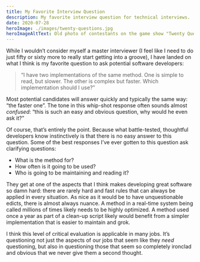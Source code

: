 ```yaml
---
title: My Favorite Interview Question
description: My favorite interview question for technical interviews.
date: 2020-07-28
heroImage: ./images/twenty-questions.jpg
heroImageAltText: Old photo of contestants on the game show "Twenty Questions"
---
```


While I wouldn’t consider myself a master interviewer (I feel like I need to do just fifty or sixty more to really start getting into a groove), I have landed on what I think is my favorite question to ask potential software developers:

> “I have two implementations of the same method. One is simple to read, but slower. The other is complex but faster. Which implementation should I use?”

Most potential candidates will answer quickly and typically the same way: “the faster one”. The tone in this whip-shot response often sounds almost *confused*: “this is such an easy and obvious question, why would he even ask it?”

Of course, that’s entirely the point. Because what battle-tested, thoughtful developers know instinctively is that there is no easy answer to this question. Some of the best responses I’ve ever gotten to this question ask clarifying questions:

* What is the method for?
* How often is it going to be used?
* Who is going to be maintaining and reading it?

They get at one of the aspects that I think makes developing great software so damn hard: there are rarely hard and fast rules that can always be applied in every situation. As nice as it would be to have unquestionable edicts, there is almost always nuance. A method in a real-time system being called millions of times likely needs to be highly optimized. A method used once a year as part of a clean-up script likely would benefit from a simpler implementation that is easier to maintain and grok.

I think this level of critical evaluation is applicable in many jobs. It’s questioning not just the aspects of our jobs that seem like they *need* questioning, but also in questioning those that seem so completely ironclad and obvious that we never give them a second thought.